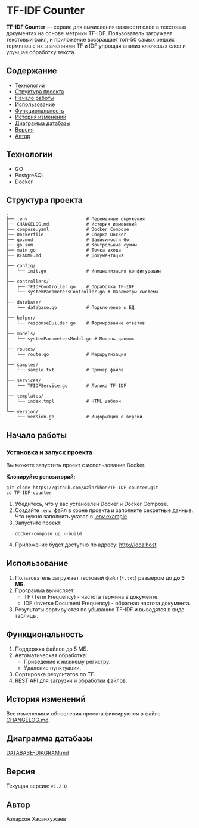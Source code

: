 # TF-IDF Counter

**TF-IDF Counter** — сервис для вычисления важности слов в текстовых документах на основе метрики TF-IDF. Пользователь загружает текстовый файл, и приложение возвращает топ-50 самых редких терминов с их значениями TF и IDF упрощая анализ ключевых слов и улучшая обработку текста.

## Содержание

* [Технологии](#технологии)
* [Структура проекта](#структура-проекта)
* [Начало работы](#начало-работы)
* [Использование](#использование)
* [Функциональность](#функциональность)
* [История изменений](#история-изменений)
* [Диаграмма датабазы](#диаграмма-датабазы)
* [Версия](#версия)
* [Автор](#автор)

## Технологии

* GO
* PostgreSQL
* Docker

## Структура проекта

```text
.
├── .env                      # Переменные окружения
├── CHANGELOG.md              # История изменений
├── compose.yaml              # Docker Compose
├── Dockerfile                # Сборка Docker
├── go.mod                    # Зависимости Go
├── go.sum                    # Контрольные суммы
├── main.go                   # Точка входа
├── README.md                 # Документация
│
├── config/
│   └── init.go               # Инициализация конфигурации
│
├── controllers/
│   ├── TFIDFController.go    # Обработка TF-IDF
│   └── systemParametersController.go # Параметры системы
│
├── database/
│   └── database.go           # Подключение к БД
│
├── helper/
│   └── responseBuilder.go    # Формирование ответов
│
├── models/
│   └── systemParametersModel.go # Модель данных
│
├── routes/
│   └── route.go              # Маршрутизация
│
├── samples/
│   └── sample.txt            # Пример файла
│
├── services/
│   └── TFIDFService.go       # Логика TF-IDF
│
├── templates/
│   └── index.tmpl            # HTML шаблон
│
└── version/
    └── version.go            # Информация о версии
```

## Начало работы

### Установка и запуск проекта

Вы можете запустить проект с использование Docker.

**Клонируйте репозиторий:**

```
git clone https://github.com/Azlarkhon/TF-IDF-counter.git
cd TF-IDF-counter
```

1. Убедитесь, что у вас установлен Docker и Docker Compose.
2. Создайте `.env `файл в корне проекта и заполните секретные данные. Что нужно заполнить указал в [.env.example](./.env.example).
3. Запустите проект:
   ```
   docker-compose up --build
   ```
4. Приложение будет доступно по адресу: [http://localhost](http://localhost:8080)

## Использование

1. Пользователь загружает тестовый файл (`*.txt`) размером до **до 5 МБ.**
2. Программа вычисляет:
   - TF (Term Frequency) - частота термина в документе.
   - IDF (Inverse Document Frequency) - обратная частота документа.
3. Результаты сортируются по убыванию TF-IDF и выводятся в виде таблицы.

## Функциональность

1. Поддержка файлов до 5 МБ.
2. Автоматическая обработка:
   - Приведение к нижнему регистру.
   - Удаление пунктуации.
3. Сортировка результатов по TF.
4. REST API для загрузки и обработки файлов.

## История изменений

Все изменения и обновления проекта фиксируются в файле [CHANGELOG.md](./CHANGELOG.md).

## Диаграмма датабазы

[DATABASE-DIAGRAM.md](./DB-DIAGRAM.md)

## Версия

Текущая версия: `v1.2.0`

## Автор

Азлархон Хасанхужаев
